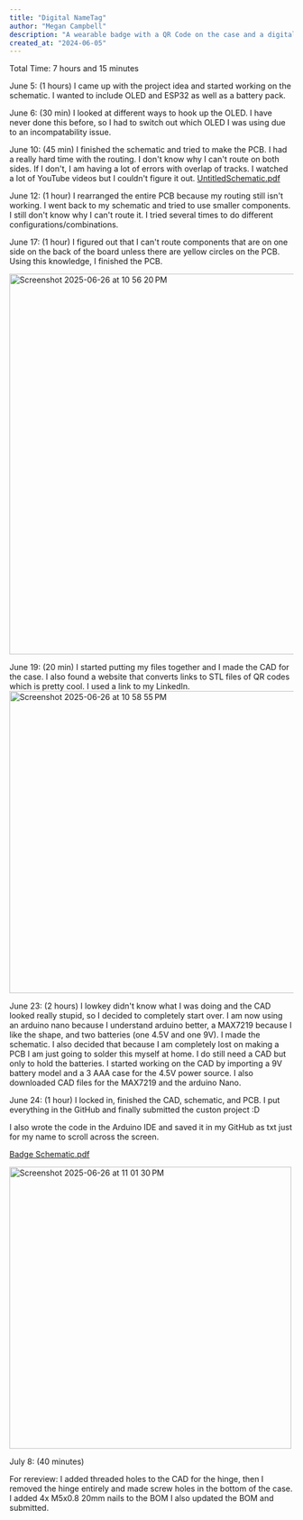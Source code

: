 ```yaml
---
title: "Digital NameTag"
author: "Megan Campbell"
description: "A wearable badge with a QR Code on the case and a digital display to show my name."
created_at: "2024-06-05"
---
```


Total Time: 7 hours and 15 minutes

June 5: (1 hours)
I came up with the project idea and started working on the schematic. I wanted to include OLED and ESP32 as well as a battery pack. 


June 6: (30 min)
I looked at different ways to hook up the OLED. I have never done this before, so I had to switch out which OLED I was using due to an incompatability issue. 

June 10: (45 min) 
I finished the schematic and tried to make the PCB. I had a really hard time with the routing. I don't know why I can't route on both sides. If I don't, I am having a lot of errors with overlap of tracks. I watched a lot of YouTube videos but I couldn't figure it out. 
[UntitledSchematic.pdf](https://github.com/user-attachments/files/20933656/UntitledSchematic.pdf)


June 12: (1 hour) 
I rearranged the entire PCB because my routing still isn't working. I went back to my schematic and tried to use smaller components. I still don't know why I can't route it. I tried several times to do different configurations/combinations. 

June 17: (1 hour) 
I figured out that I can't route components that are on one side on the back of the board unless there are yellow circles on the PCB. Using this knowledge, I finished the PCB. 

<img width="675" alt="Screenshot 2025-06-26 at 10 56 20 PM" src="https://github.com/user-attachments/assets/dc8941f3-0fc1-421f-922a-0759b16f72ff" />


June 19: (20 min) 
I started putting my files together and I made the CAD for the case. I also found a website that converts links to STL files of QR codes which is pretty cool. I used a link to my LinkedIn.
<img width="536" alt="Screenshot 2025-06-26 at 10 58 55 PM" src="https://github.com/user-attachments/assets/aa573855-3179-4df6-841e-e395362266ae" />


June 23: (2 hours)
I lowkey didn't know what I was doing and the CAD looked really stupid, so I decided to completely start over. I am now using an arduino nano because I understand arduino better, a MAX7219 because I like the shape, and two batteries (one 4.5V and one 9V). I made the schematic. I also decided that because I am completely lost on making a PCB I am just going to solder this myself at home. I do still need a CAD but only to hold the batteries. I started working on the CAD by importing a 9V battery model and a 3 AAA case for the 4.5V power source. I also downloaded CAD files for the MAX7219 and the arduino Nano.

June 24: (1 hour) 
I locked in, finished the CAD, schematic, and PCB. I put everything in the GitHub and finally submitted the custon project :D

I also wrote the code in the Arduino IDE and saved it in my GitHub as txt just for my name to scroll across the screen. 


[Badge Schematic.pdf](https://github.com/user-attachments/files/20933722/Badge.Schematic.pdf)

<img width="500" alt="Screenshot 2025-06-26 at 11 01 30 PM" src="https://github.com/user-attachments/assets/2c6571bb-c687-4dcf-a4dc-d878b2d02621" />

July 8: (40 minutes)

For rereview: I added threaded holes to the CAD for the hinge, then I removed the hinge entirely and made screw holes in the bottom of the case.
I added 4x M5x0.8 20mm nails to the BOM
I also updated the BOM and submitted. 

